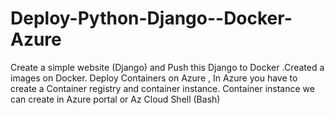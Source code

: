 # Deploy-Python-Django--Docker-Azure
Create a simple website (Django) and Push this Django to Docker .Created a images on Docker. Deploy Containers on Azure , In Azure you have to create a Container registry and container instance. Container instance we can create in Azure portal or Az Cloud Shell (Bash)
